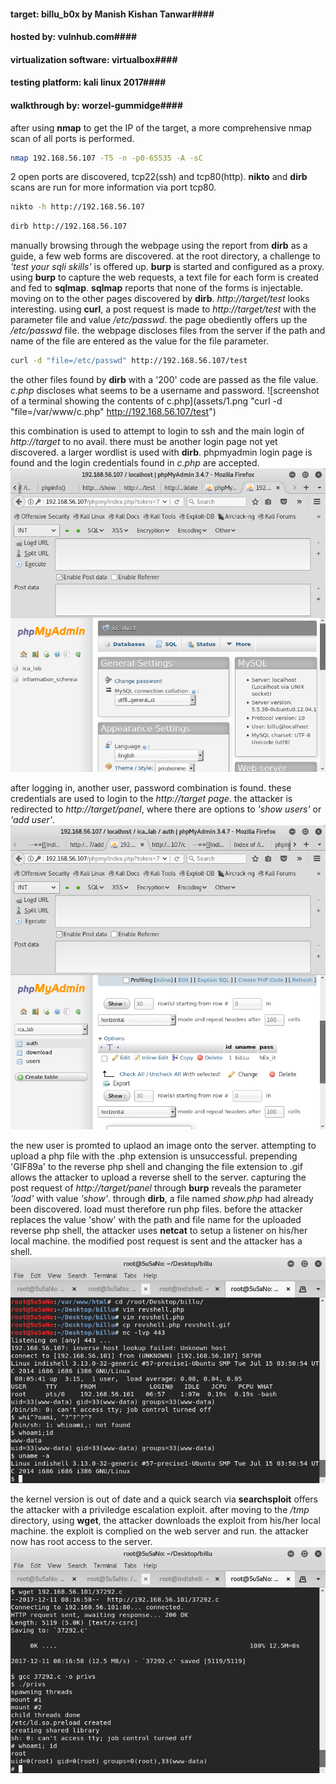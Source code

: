 #### target:			billu_b0x by Manish Kishan Tanwar####

#### hosted by:			vulnhub.com####

#### virtualization software: 	virtualbox####

#### testing platform:		kali linux 2017####

#### walkthrough by:		worzel-gummidge####



after using **nmap** to get the IP of the target, a more comprehensive nmap scan of all ports is performed.

```bash
nmap 192.168.56.107 -T5 -n -p0-65535 -A -sC
```



2 open ports are discovered, tcp22(ssh) and tcp80(http). **nikto** and **dirb** scans are run for more information via port tcp80.

```bash
nikto -h http://192.168.56.107
```

```bash
dirb http://192.168.56.107
```



manually browsing through the webpage using the report from **dirb** as a guide, a few web forms are discovered. at the root directory, a challenge to *'test your sqli skills'* is offered up.
**burp** is started and configured as a proxy. using **burp** to capture the web requests, a text file for each form is created and fed to **sqlmap**. **sqlmap** reports that none of the forms is injectable.
moving on to the other pages discovered by **dirb**. *http://target/test* looks interesting.
using **curl**, a post request is made to *http://target/test* with the parameter file and value */etc/passwd*. the page obediently offers up the */etc/passwd* file. the webpage discloses files from the server if the path and name of the file are entered as the value for the file parameter.

```bash
curl -d "file=/etc/passwd" http://192.168.56.107/test
```



the other files found by **dirb** with a '200' code are passed as the file value. *c.php* discloses what seems to be a username and password.
![screenshot of a terminal showing the contents of c.php](assets/1.png "curl -d "file=/var/www/c.php" http://192.168.56.107/test")



this combination is used to attempt to login to ssh and the main login of *http://target* to no avail.
there must be another login page not yet discovered. a larger wordlist is used with **dirb**. phpmyadmin login page is found and the login credentials found in *c.php* are accepted.
![screenshot of successful login](assets/2.png "username=billu; password=b0x_billu")



after logging in, another user, password combination is found. these credentials are used to login to the *http://target page*. the attacker is redirected to *http://target/panel*, where there are options to *'show users'* or *'add user'*.
![screenshot of newly discovered login credentials](assets/3.png "username=biLLu; password=hEx_it")



the new user is promted to uplaod an image onto the server. attempting to upload a php file with the .php extension is unsuccessful. prepending 'GIF89a' to the reverse php shell and changing the file extension to .gif allows the attacker to upload a reverse shell to the server.
capturing the post request of *http://target/panel* through **burp** reveals the parameter *'load'* with value *'show'*. through **dirb**, a file named *show.php* had already been discovered. load must therefore run php files. before the attacker replaces the value 'show' with the path and file name for the uploaded reverse php shell, the attacker uses **netcat** to setup a listener on his/her local machine.
the modified post request is sent and the attacker has a shell.
![screenshot of connected reverse shell](assets/4.png "got a shell!")



the kernel version is out of date and a quick search via **searchsploit** offers the attacker with a priviledge escalation exploit.
after moving to the */tmp* directory, using **wget**, the attacker downloads the exploit from his/her local machine. the exploit is complied on the web server and run.
the attacker now has root access to the server.
![screenshot of a root shell gained by attacker](assets/5.png "got root!")

